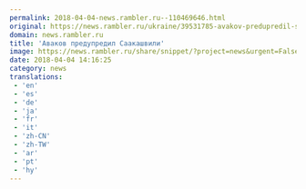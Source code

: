 ```yaml
---
permalink: 2018-04-04-news.rambler.ru--110469646.html
original: https://news.rambler.ru/ukraine/39531785-avakov-predupredil-saakashvili/
domain: news.rambler.ru
title: 'Аваков предупредил Саакашвили'
image: https://news.rambler.ru/share/snippet/?project=news&urgent=False&image=http%3A%2F%2Fnews.rambler.ru%2Fimg%2F2018%2F04%2F04165856.375816.6236.jpg&big=False&title=%D0%90%D0%B2%D0%B0%D0%BA%D0%BE%D0%B2+%D0%BF%D1%80%D0%B5%D0%B4%D1%83%D0%BF%D1%80%D0%B5%D0%B4%D0%B8%D0%BB+%D0%A1%D0%B0%D0%B0%D0%BA%D0%B0%D1%88%D0%B2%D0%B8%D0%BB%D0%B8
date: 2018-04-04 14:16:25
category: news
translations: 
 - 'en'
 - 'es'
 - 'de'
 - 'ja'
 - 'fr'
 - 'it'
 - 'zh-CN'
 - 'zh-TW'
 - 'ar'
 - 'pt'
 - 'hy'
---
```


